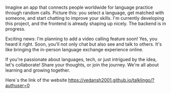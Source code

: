 Imagine an app that connects people worldwide for language practice through random calls. Picture this: you select a language, get matched with someone, and start chatting to improve your skills. I'm currently developing this project, and the frontend is already shaping up nicely. The backend is in progress.

Exciting news: I'm planning to add a video calling feature soon! Yes, you heard it right. Soon, you'll not only chat but also see and talk to others. It's like bringing the in-person language exchange experience online.

If you're passionate about languages, tech, or just intrigued by the idea, let's collaborate! Share your thoughts, or join the journey. We're all about learning and growing together.

Here`s the link of the website https://vedansh2001.github.io/talklingo/?authuser=0
